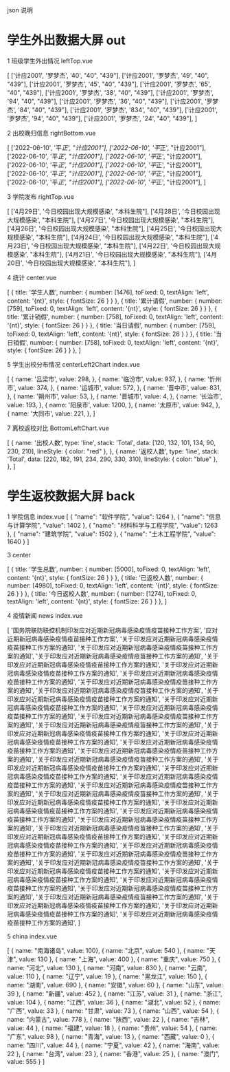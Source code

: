 json 说明

# 学生外出数据大屏 out

1 班级学生外出情况 leftTop.vue

[
['计应2001', '罗梦杰', '40', "<span  class='colorBlue'>40</span>", "<span  class='colorRed'>439</span>"],
['计应2001', '罗梦杰', '49', "<span  class='colorBlue'>40</span>", "<span  class='colorRed'>439</span>"],
['计应2001', '罗梦杰', '45', "<span  class='colorBlue'>40</span>", "<span  class='colorRed'>439</span>"],
['计应2001', '罗梦杰', '65', "<span  class='colorBlue'>40</span>", "<span  class='colorRed'>439</span>"],
['计应2001', '罗梦杰', '38', "<span  class='colorBlue'>40</span>", "<span  class='colorRed'>439</span>"],
['计应2001', '罗梦杰', '94', "<span  class='colorBlue'>40</span>", "<span  class='colorRed'>439</span>"],
['计应2001', '罗梦杰', '36', "<span  class='colorBlue'>40</span>", "<span  class='colorRed'>439</span>"],
['计应2001', '罗梦杰', '84', "<span  class='colorBlue'>40</span>", "<span  class='colorRed'>439</span>"],
['计应2001', '罗梦杰', '834', "<span  class='colorBlue'>40</span>", "<span  class='colorRed'>439</span>"],
['计应2001', '罗梦杰', '94', "<span  class='colorBlue'>40</span>", "<span  class='colorRed'>439</span>"],
['计应2001', '罗梦杰', '24', "<span  class='colorBlue'>40</span>", "<span  cass='colorRed'>439</span>"],
]



2 出校晚归信息 rightBottom.vue

[
['2022-06-10', '平*正', "<span  class='colorBlue'>计应2001</span>"],
['2022-06-10', '平*正', "<span  class='colorBlue'>计应2001</span>"],
['2022-06-10', '平*正', "<span  class='colorBlue'>计应2001</span>"],
['2022-06-10', '平*正', "<span  class='colorBlue'>计应2001</span>"],
['2022-06-10', '平*正', "<span  class='colorBlue'>计应2001</span>"],
['2022-06-10', '平*正', "<span  class='colorBlue'>计应2001</span>"],
['2022-06-10', '平*正', "<span  class='colorBlue'>计应2001</span>"],
['2022-06-10', '平*正', "<span  class='colorBlue'>计应2001</span>"],
['2022-06-10', '平*正', "<span  class='colorBlue'>计应2001</span>"],
['2022-06-10', '平*正', "<span  class='colorBlue'>计应2001</span>"],
]

3 学院发布 rightTop.vue

[
['4月29日', '今日校园出现大规模感染', "<span  class='colorRed'>本科生院</span>"],
['4月28日', '今日校园出现大规模感染', "<span  class='colorRed'>本科生院</span>"],
['4月27日', '今日校园出现大规模感染', "<span  class='colorRed'>本科生院</span>"],
['4月26日', '今日校园出现大规模感染', "<span  class='colorRed'>本科生院</span>"],
['4月25日', '今日校园出现大规模感染', "<span  class='colorRed'>本科生院</span>"],
['4月24日', '今日校园出现大规模感染', "<span  class='colorRed'>本科生院</span>"],
['4月23日', '今日校园出现大规模感染', "<span  class='colorRed'>本科生院</span>"],
['4月22日', '今日校园出现大规模感染', "<span  class='colorRed'>本科生院</span>"],
['4月21日', '今日校园出现大规模感染', "<span  class='colorRed'>本科生院</span>"],
['4月20日', '今日校园出现大规模感染', "<span  class='colorRed'>本科生院</span>"],
]

4 统计 center.vue

[
{
title: '学生人数',
number: {
number: [1476],
toFixed: 0,
textAlign: 'left',
content: '{nt}',
style: {
fontSize: 26
}
}
},
{
title: '累计请假',
number: {
number: [759],
toFixed: 0,
textAlign: 'left',
content: '{nt}',
style: {
fontSize: 26
}
}
},
{
title: '累计销假',
number: {
number: [758],
toFixed: 0,
textAlign: 'left',
content: '{nt}',
style: {
fontSize: 26
}
}
},
{
title: '当日请假',
number: {
number: [759],
toFixed: 0,
textAlign: 'left',
content: '{nt}',
style: {
fontSize: 26
}
}
},
{
title: '当日销假',
number: {
number: [758],
toFixed: 0,
textAlign: 'left',
content: '{nt}',
style: {
fontSize: 26
}
}
},
]

5 学生出校分布情况 centerLeft2Chart index.vue

[
{
name: '吕梁市',
value: 298,
},
{
name: '临汾市',
value: 937,
},
{
name: '忻州市',
value: 374,
},
{
name: '运城市',
value: 572,
},
{
name: '晋中市',
value: 831,
},
{
name: '朔州市',
value: 53,
},
{
name: '晋城市',
value: 4,
},
{
name: '长治市',
value: 193,
},
{
name: '阳泉市',
value: 1200,
},
{
name: '太原市',
value: 942,
},
{
name: '大同市',
value: 221,
},
]


7 离校返校对比 BottomLeftChart.vue

[
{
name: '出校人数',
type: 'line',
stack: 'Total',
data: [120, 132, 101, 134, 90, 230, 210],
lineStyle: {
color: "red"
},
},
{
name: '返校人数',
type: 'line',
stack: 'Total',
data: [220, 182, 191, 234, 290, 330, 310],
lineStyle: {
color: "blue"
},
},
]


# 学生返校数据大屏 back
1 学院信息 index.vue
[
    {
        "name": "软件学院",
        "value": 1264
    },
    {
        "name": "信息与计算学院",
        "value": 1402
    },
    {
        "name": "材料科学与工程学院",
        "value": 1263
    },
    {
        "name": "建筑学院",
        "value": 1502
    },
    {
        "name": "土木工程学院",
        "value": 1640
    }
]

3 center

[
{
title: '学生总数',
number: {
number: [5000],
toFixed: 0,
textAlign: 'left',
content: '{nt}',
style: {
fontSize: 26
}
}
},
{
title: '已返校人数',
number: {
number: [4980],
toFixed: 0,
textAlign: 'left',
content: '{nt}',
style: {
fontSize: 26
}
}
},
{
title: '今日返校人数',
number: {
number: [1274],
toFixed: 0,
textAlign: 'left',
content: '{nt}',
style: {
fontSize: 26
}
}
},
]

4 疫情新闻 news index.vue

[
'国务院联防联控机制印发应对近期新冠病毒感染疫情疫苗接种工作方案',
'应对近期新冠病毒感染疫情疫苗接种工作方案',
'关于印发应对近期新冠病毒感染疫情疫苗接种工作方案的通知',
'关于印发应对近期新冠病毒感染疫情疫苗接种工作方案的通知',
'关于印发应对近期新冠病毒感染疫情疫苗接种工作方案的通知',
'关于印发应对近期新冠病毒感染疫情疫苗接种工作方案的通知',
'关于印发应对近期新冠病毒感染疫情疫苗接种工作方案的通知',
'关于印发应对近期新冠病毒感染疫情疫苗接种工作方案的通知',
'关于印发应对近期新冠病毒感染疫情疫苗接种工作方案的通知',
'关于印发应对近期新冠病毒感染疫情疫苗接种工作方案的通知',
'关于印发应对近期新冠病毒感染疫情疫苗接种工作方案的通知',
'关于印发应对近期新冠病毒感染疫情疫苗接种工作方案的通知',
'关于印发应对近期新冠病毒感染疫情疫苗接种工作方案的通知',
'关于印发应对近期新冠病毒感染疫情疫苗接种工作方案的通知',
'关于印发应对近期新冠病毒感染疫情疫苗接种工作方案的通知',
'关于印发应对近期新冠病毒感染疫情疫苗接种工作方案的通知',
'关于印发应对近期新冠病毒感染疫情疫苗接种工作方案的通知',
'关于印发应对近期新冠病毒感染疫情疫苗接种工作方案的通知',
'关于印发应对近期新冠病毒感染疫情疫苗接种工作方案的通知',
'关于印发应对近期新冠病毒感染疫情疫苗接种工作方案的通知',
'关于印发应对近期新冠病毒感染疫情疫苗接种工作方案的通知',
'关于印发应对近期新冠病毒感染疫情疫苗接种工作方案的通知',
'关于印发应对近期新冠病毒感染疫情疫苗接种工作方案的通知',
'关于印发应对近期新冠病毒感染疫情疫苗接种工作方案的通知',
'关于印发应对近期新冠病毒感染疫情疫苗接种工作方案的通知',
'关于印发应对近期新冠病毒感染疫情疫苗接种工作方案的通知',
'关于印发应对近期新冠病毒感染疫情疫苗接种工作方案的通知',
'关于印发应对近期新冠病毒感染疫情疫苗接种工作方案的通知',
'关于印发应对近期新冠病毒感染疫情疫苗接种工作方案的通知',
'关于印发应对近期新冠病毒感染疫情疫苗接种工作方案的通知',
'关于印发应对近期新冠病毒感染疫情疫苗接种工作方案的通知',
'关于印发应对近期新冠病毒感染疫情疫苗接种工作方案的通知',
'关于印发应对近期新冠病毒感染疫情疫苗接种工作方案的通知',
'关于印发应对近期新冠病毒感染疫情疫苗接种工作方案的通知',
'关于印发应对近期新冠病毒感染疫情疫苗接种工作方案的通知',
'关于印发应对近期新冠病毒感染疫情疫苗接种工作方案的通知',
'关于印发应对近期新冠病毒感染疫情疫苗接种工作方案的通知',
'关于印发应对近期新冠病毒感染疫情疫苗接种工作方案的通知',
'关于印发应对近期新冠病毒感染疫情疫苗接种工作方案的通知',
'关于印发应对近期新冠病毒感染疫情疫苗接种工作方案的通知',
'关于印发应对近期新冠病毒感染疫情疫苗接种工作方案的通知',
'关于印发应对近期新冠病毒感染疫情疫苗接种工作方案的通知',
'关于印发应对近期新冠病毒感染疫情疫苗接种工作方案的通知',
]

5 china index.vue

[
{ name: "南海诸岛", value: 100},
{ name: "北京", value: 540 },
{ name: "天津", value: 130 },
{ name: "上海", value: 400 },
{ name: "重庆", value: 750 },
{ name: "河北", value: 130 },
{ name: "河南", value: 830 },
{ name: "云南", value: 110 },
{ name: "辽宁", value: 19 },
{ name: "黑龙江", value: 150 },
{ name: "湖南", value: 690 },
{ name: "安徽", value: 60 },
{ name: "山东", value: 39 },
{ name: "新疆", value: 452 },
{ name: "江苏", value: 31 },
{ name: "浙江", value: 104 },
{ name: "江西", value: 36 },
{ name: "湖北", value: 52 },
{ name: "广西", value: 33 },
{ name: "甘肃", value: 73 },
{ name: "山西", value: 54 },
{ name: "内蒙古", value: 778 },
{ name: "陕西", value: 22 },
{ name: "吉林", value: 44 },
{ name: "福建", value: 18 },
{ name: "贵州", value: 54 },
{ name: "广东", value: 98 },
{ name: "青海", value: 13 },
{ name: "西藏", value: 0 },
{ name: "四川", value: 44 },
{ name: "宁夏", value: 42 },
{ name: "海南", value: 22 },
{ name: "台湾", value: 23 },
{ name: "香港", value: 25 },
{ name: "澳门", value: 555 }
]